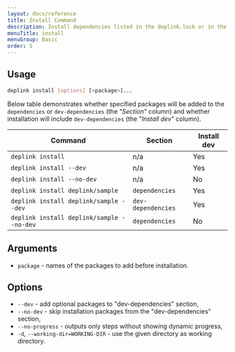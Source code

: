 ```yaml
---
layout: docs/reference
title: Install Command
description: Install dependencies listed in the deplink.lock or in the deplink.json if lock file is missing or outdated.
menuTitle: install
menuGroup: Basic
order: 5
---
```


Usage
-----

```bash
deplink install [options] [<package>]...
```

Below table demonstrates whether specified packages will be added to the `dependencies` or `dev-dependencies` (the *"Section"* column) and whether installation will include `dev-dependencies` (the "*Install dev"* column).

| Command | Section | Install dev |
|---|---|---|
| `deplink install` | n/a | Yes |
| `deplink install --dev` | n/a | Yes |
| `deplink install --no-dev` | n/a | No |
| `deplink install deplink/sample` | `dependencies` | Yes |
| `deplink install deplink/sample --dev` | `dev-dependencies` | Yes |
| `deplink install deplink/sample --no-dev` | `dependencies` | No |

Arguments
---------

- `package` - names of the packages to add before installation.

Options
-------

- `--dev` - add optional packages to "dev-dependencies" section,
- `--no-dev` - skip installation packages from the "dev-dependencies" section,
- `--no-progress` - outputs only steps without showing dynamic progress,
- `-d`, `--working-dir=WORKING-DIR` - use the given directory as working directory.
